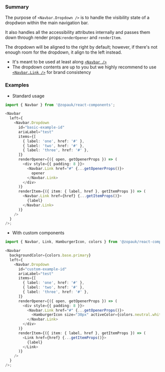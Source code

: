 ### Summary

The purpose of `<Navbar.Dropdown />` is to handle the visibility state of a dropdwon within the main navigation bar.

It also handles all the accessibility attributes internally and passes them down through render props:`renderOpener` and `renderItem`.

The dropdown will be aligned to the right by default; however, if there's not enough room for the dropdown, it align to the left instead.

- It's meant to be used at least along [`<Navbar />`](#/Components/Organisms/Navbar/Navbar)
- The dropdown contents are up to you but we highly recommend to use [`<Navbar.Link />`](#/Components/Organisms/Navbar/NavbarLink) for brand consistency

### Examples

- Standard usage

```ts { "props": { "style": { "transform": "translate3d(0, 0, 0)", "backgroundColor": "#00B9A7", "border": "2px solid #efefef"} } }
import { Navbar } from '@zopauk/react-components';

<Navbar
  left={
    <Navbar.Dropdown
      id="basic-example-id"
      ariaLabel="test"
      items={[
        { label: 'one', href: '#' },
        { label: 'two', href: '#' },
        { label: 'three', href: '#' },
      ]}
      renderOpener={({ open, getOpenerProps }) => (
        <div style={{ padding: 8 }}>
          <Navbar.Link href="#" {...getOpenerProps()}>
            opener
          </Navbar.Link>
        </div>
      )}
      renderItem={({ item: { label, href }, getItemProps }) => (
        <Navbar.Link href={href} {...getItemProps()}>
          {label}
        </Navbar.Link>
      )}
    />
  }
/>;
```

- With custom components

```ts { "props": { "style": { "transform": "translate3d(0, 0, 0)", "backgroundColor": "#00B9A7", "border": "2px solid #efefef" } } }
import { Navbar, Link, HamburgerIcon, colors } from '@zopauk/react-components';

<Navbar
  backgroundColor={colors.base.primary}
  left={
    <Navbar.Dropdown
      id="custom-example-id"
      ariaLabel="test"
      items={[
        { label: 'one', href: '#' },
        { label: 'two', href: '#' },
        { label: 'three', href: '#' },
      ]}
      renderOpener={({ open, getOpenerProps }) => (
        <div style={{ padding: 8 }}>
          <Navbar.Link href="#" {...getOpenerProps()}>
            <HamburgerIcon size="30px" activeColor={colors.neutral.white} inactiveColor={colors.neutral.white} />
          </Navbar.Link>
        </div>
      )}
      renderItem={({ item: { label, href }, getItemProps }) => (
        <Link href={href} {...getItemProps()}>
          {label}
        </Link>
      )}
    />
  }
/>;
```
